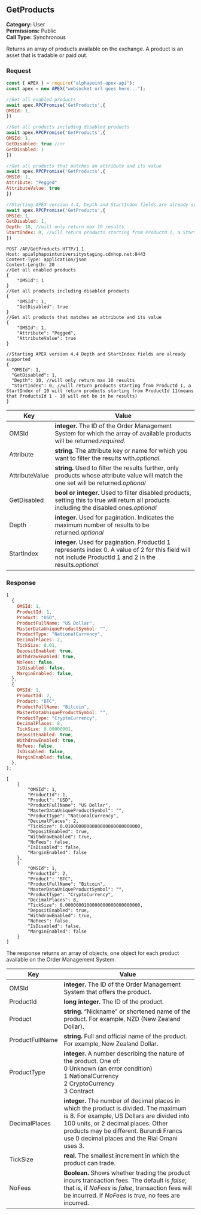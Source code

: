 ## GetProducts

**Category:** User<br />
**Permissions:** Public<br />
**Call Type:** Synchronous

Returns an array of products available on the exchange. A product is an asset that is tradable or paid out.

### Request

```javascript
const { APEX } = require("alphapoint-apex-api");
const apex = new APEX("websocket url goes here...");

//Get all enabled products
await apex.RPCPromise('GetProducts',{
OMSId: 1,
})

//Get all products including disabled products
await apex.RPCPromise('GetProducts',{
OMSId: 1,
GetDisabled: true //or
GetDisabled: 1
})

//Get all products that matches an attribute and its value
await apex.RPCPromise('GetProducts',{
OMSId: 1,
Attribute: "Pegged"
AttributeValue: true
})

//Starting APEX version 4.4, Depth and StartIndex fields are already supported
await apex.RPCPromise('GetProducts',{
OMSId: 1,
GetDisabled: 1,
Depth: 10, //will only return max 10 results
StartIndex: 0, //will return products starting from Productd 1, a StartIndex of 10 will return products starting from ProductId 11(means that ProductsId 1 - 10 will not be in he results)
})
```

```http
POST /AP/GetProducts HTTP/1.1
Host: apialphapointuniversitystaging.cdnhop.net:8443
Content-Type: application/json
Content-Length: 20
//Get all enabled products
{
    "OMSId": 1
}
//Get all products including disabled products
{
    "OMSId": 1,
    "GetDisabled": true
}
//Get all products that matches an attribute and its value
{
    "OMSId": 1,
    "Attribute": "Pegged",
    "AttributeValue": true
}

//Starting APEX version 4.4 Depth and StartIndex fields are already supported
{
  "OMSId": 1,
  "GetDisabled": 1,
  "Depth": 10, //will only return max 10 results
  "StartIndex": 0, //will return products starting from Productd 1, a StartIndex of 10 will return products starting from ProductId 11(means that ProductsId 1 - 10 will not be in he results)
}
```

| Key            | Value                                                                                                                                                      |
| -------------- | ---------------------------------------------------------------------------------------------------------------------------------------------------------- |
| OMSId          | **integer.** The ID of the Order Management System for which the array of available products will be returned._required._                                  |
| Attribute      | **string.** The attribute key or name for which you want to filter the results with._optional._                                                            |
| AttributeValue | **string.** Used to filter the results further, only products whose attribute value will match the one set will be returned._optional_                     |
| GetDisabled    | **bool or integer.** Used to filter disabled products, setting this to true will return all products including the disabled ones._optional_                |
| Depth          | **integer.** Used for pagination. Indicates the maximum number of results to be returned._optional_                                                        |
| StartIndex     | **integer.** Used for pagination. ProductId 1 represents index 0. A value of 2 for this field will not include ProductId 1 and 2 in the results._optional_ |

### Response

```javascript
[
  {
    OMSId: 1,
    ProductId: 1,
    Product: "USD",
    ProductFullName: "US Dollar",
    MasterDataUniqueProductSymbol: "",
    ProductType: "NationalCurrency",
    DecimalPlaces: 2,
    TickSize: 0.01,
    DepositEnabled: true,
    WithdrawEnabled: true,
    NoFees: false,
    IsDisabled: false,
    MarginEnabled: false,
  },
  {
    OMSId: 1,
    ProductId: 2,
    Product: "BTC",
    ProductFullName: "Bitcoin",
    MasterDataUniqueProductSymbol: "",
    ProductType: "CryptoCurrency",
    DecimalPlaces: 8,
    TickSize: 0.00000001,
    DepositEnabled: true,
    WithdrawEnabled: true,
    NoFees: false,
    IsDisabled: false,
    MarginEnabled: false,
  },
];
```

```http
[
    {
        "OMSId": 1,
        "ProductId": 1,
        "Product": "USD",
        "ProductFullName": "US Dollar",
        "MasterDataUniqueProductSymbol": "",
        "ProductType": "NationalCurrency",
        "DecimalPlaces": 2,
        "TickSize": 0.0100000000000000000000000000,
        "DepositEnabled": true,
        "WithdrawEnabled": true,
        "NoFees": false,
        "IsDisabled": false,
        "MarginEnabled": false
    },
    {
        "OMSId": 1,
        "ProductId": 2,
        "Product": "BTC",
        "ProductFullName": "Bitcoin",
        "MasterDataUniqueProductSymbol": "",
        "ProductType": "CryptoCurrency",
        "DecimalPlaces": 8,
        "TickSize": 0.0000000100000000000000000000,
        "DepositEnabled": true,
        "WithdrawEnabled": true,
        "NoFees": false,
        "IsDisabled": false,
        "MarginEnabled": false
    }
]
```

The response returns an array of objects, one object for each product available on the Order Management System.

| Key             | Value                                                                                                                                                                                                                                                                 |
| --------------- | --------------------------------------------------------------------------------------------------------------------------------------------------------------------------------------------------------------------------------------------------------------------- |
| OMSId           | **integer.** The ID of the Order Management System that offers the product.                                                                                                                                                                                           |
| ProductId       | **long integer.** The ID of the product.                                                                                                                                                                                                                              |
| Product         | **string.** “Nickname” or shortened name of the product. For example, NZD (New Zealand Dollar).                                                                                                                                                                       |
| ProductFullName | **string.** Full and official name of the product. For example, New Zealand Dollar.                                                                                                                                                                                   |
| ProductType     | **integer.** A number describing the nature of the product. One of:<br />0 Unknown (an error condition)<br />1 NationalCurrency<br />2 CryptoCurrency<br />3 Contract                                                                                                 |
| DecimalPlaces   | **integer.** The number of decimal places in which the product is divided. The maximum is 8. For example, US Dollars are divided into 100 units, or 2 decimal places. Other products may be different. Burundi Francs use 0 decimal places and the Rial Omani uses 3. |
| TickSize        | **real.** The smallest increment in which the product can trade.                                                                                                                                                                                                      |
| NoFees          | **Boolean.** Shows whether trading the product incurs transaction fees. The default is _false_; that is, if _NoFees_ is _false_, transaction fees will be incurred. If _NoFees_ is _true_, no fees are incurred.                                                      |
